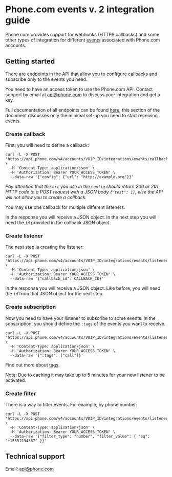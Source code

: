 # Phone.com events v. 2 integration guide

Phone.com provides support for webhooks (HTTPS callbacks) and some other types of integration for different [events](./docs/events-format.md) associated with Phone.com accounts.

## Getting started

There are endpoints in the API that allow you to configure callbacks and subscribe only to the events you need.

You need to have an access token to use the Phone.com API. Contact support by email at api@phone.com to discuss your integration and get a key.

Full documentation of all endpoints can be found [here](./docs/api-endpoints.md); this section of the document discusses only the minimal set-up you need to start receiving events.

### Create callback

First, you will need to define a callback:

```
curl -L -X POST 'https://api.phone.com/v4/accounts/VOIP_ID/integrations/events/callbacks' \
  -H 'Content-Type: application/json' \
  -H 'Authorization: Bearer YOUR_ACCESS_TOKEN' \
  --data-raw '{"config": {"url": "http://example.org"}}'
```

_Pay attention that the `url` you use in the `config` should return 200 or 201 HTTP code to a POST request with a JSON body `{"test": 1}`, else the API will not allow you to create a callback._

You may use one callback for multiple different listeners.

In the response you will receive a JSON object.  In the next step you will need the `id` provided in the callback JSON object.

### Create listener

The next step is creating the listener:

```
curl -L -X POST 'https://api.phone.com/v4/accounts/VOIP_ID/integrations/events/listeners' \
  -H 'Content-Type: application/json' \
  -H 'Authorization: Bearer YOUR_ACCESS_TOKEN' \
  --data-raw '{"callback_id": CALLBACK_ID}'
```

In the response you will receive a JSON object. Like before, you will need the `id` from that JSON object for the next step.

### Create subscription

Now you need to have your listener to subscribe to some events. In the subscription, you should define the `:tags` of the events you want to receive.

```
curl -L -X POST 'https://api.phone.com/v4/accounts/VOIP_ID/integrations/events/listeners/LISTENER_ID/subscriptions' \
  -H 'Content-Type: application/json' \
  -H 'Authorization: Bearer YOUR_ACCESS_TOKEN' \
  --data-raw '{":tags": ["call"]}'
```

Find out more about [tags](./docs/tags.md).

Note: Due to caching it may take up to 5 minutes for your new listener to be activated.

### Create filter

There is a way to filter events. For example, by phone number:

```
curl -L -X POST 'https://api.phone.com/v4/accounts/VOIP_ID/integrations/events/listeners/LISTENER_ID/filters' \
  -H 'Content-Type: application/json' \
  -H 'Authorization: Bearer YOUR_ACCESS_TOKEN' \
  --data-raw '{"filter_type": "number", "filter_value": { "eq": "+15551234567" }}'
```

## Technical support

Email: api@phone.com
